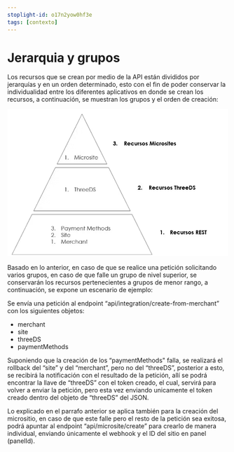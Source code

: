 ```yaml
---
stoplight-id: o17n2yow0hf3e
tags: [contexto]
---
```


# Jerarquia y grupos

Los recursos que se crean por medio de la API están divididos por jerarquías y en un orden determinado, esto con el fin de poder conservar la individualidad entre los diferentes aplicativos en donde se crean los recursos, a continuación, se muestran los grupos y el orden de creación:

![image.png](../../assets/images/image.png)

Basado en lo anterior, en caso de que se realice una petición solicitando varios grupos, en caso de que falle un grupo de nivel superior, se conservarán los recursos pertenecientes a grupos de menor rango, a continuación, se expone un escenario de ejemplo:

Se envía una petición al endpoint “api/integration/create-from-merchant” con los siguientes objetos:

* merchant
* site
* threeDS
* paymentMethods


Suponiendo que la creación de los “paymentMethods" falla, se realizará el rollback del “site” y del “merchant”, pero no del “threeDS”, posterior a esto, se recibirá la notificación con el resultado de la petición, allí se podrá encontrar la llave de “threeDS” con el token creado, el cual, servirá para volver a enviar la petición, pero esta vez enviando unicamente el token creado dentro del objeto de “threeDS” del JSON.

Lo explicado en el parrafo anterior se aplica también para la creación del micrositio, en caso de que este falle pero el resto de la petición sea exitosa, podrá apuntar al endpoint “api/microsite/create” para crearlo de manera individual, enviando únicamente el webhook y el ID del sitio en panel (panelId).